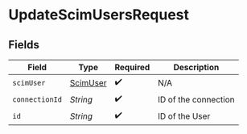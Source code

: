 # UpdateScimUsersRequest


## Fields

| Field                                       | Type                                        | Required                                    | Description                                 |
| ------------------------------------------- | ------------------------------------------- | ------------------------------------------- | ------------------------------------------- |
| `scimUser`                                  | [ScimUser](../../models/shared/ScimUser.md) | :heavy_check_mark:                          | N/A                                         |
| `connectionId`                              | *String*                                    | :heavy_check_mark:                          | ID of the connection                        |
| `id`                                        | *String*                                    | :heavy_check_mark:                          | ID of the User                              |